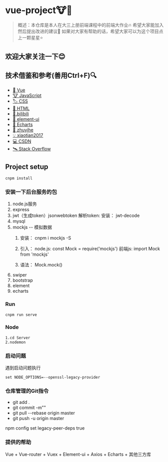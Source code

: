# vue-project🐮🍺


> 概述：本仓库是本人在大三上册前端课程中的前端大作业🔥
希望大家能加入然后提出改进的建议💖
如果对大家有帮助的话，希望大家可以为这个项目点上一颗星星⭐

## 欢迎大家关注一下😊



## 技术借鉴和参考(善用Ctrl+F)🔍
- [🙉 Vue](https://vuejs.org)
- [🐮 JavaScript](https://www.javascript.com)
- [🏷️ CSS](https://www.w3schools.com/Css)
- [🎁 HTML](https://www.w3schools.com/html)
- [🧱.bilibili](https://www.bilibili.com/video/BV1QU4y1E7qo/?spm_id_from=0.0.header_right.fav_list.click)
- [🧮 element-ui](https://element.eleme.cn)
- [🍇 Echarts](https://echarts.apache.org/zh/index.html)
- [🍉 zhuyihe](https://github.com/zhuyihe/vue-admin-project)
- [💡 xiaotian2017](https://github.com/xiaotian2017/vue-cli3-admin)
- [💻 CSDN](https://www.csdn.ne)
- [🛰️ Stack Overflow](https://stackoverflow.com/)
## Project setup
```
cnpm install
```

### 安装一下后台服务的包
1. node.js服务  
2. express 
3. jwt（生成token）jsonwebtoken   解析token: 安装： jwt-decode 
4. mysql
5. mockjs  -- 模拟数据 
   1. 安装： cnpm i mockjs -S 
   2. 引入： 
      node.js: const Mock = require('mockjs')
      前端js:  import Mock from 'mockjs'

    3. 语法：
       Mock.mock() 
6. swiper
7. bootstrap
8. element
9. echarts
### Run
```
cnpm run serve
```

### Node
```
1.cd Server
2.nodemon
```

### 启动问题
遇到启动问题执行
```
set NODE_OPTIONS=--openssl-legacy-provider
```
### 仓库管理的Git指令
- git add .
- git commit -m""
- git pull --rebase origin master  
- git push -u origin master

npm config set legacy-peer-deps true

### 提供的帮助
Vue + Vue-router  + Vuex + Element-ui + Axios  + Echarts + 其他三方库
